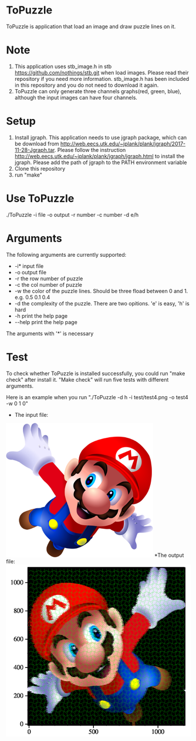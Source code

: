 # ToPuzzle
ToPuzzle is application that load an image and draw puzzle lines on it.

# Note
1. This application uses stb_image.h in stb https://github.com/nothings/stb.git when load images. Please read their repository if you need more information. stb_image.h has been included in this repository and you do not need to download it again.
2. ToPuzzle can only generate three channels graphs(red, green, blue), although the input images can have four channels.

# Setup
1. Install jgraph. This application needs to use jgraph package, which can be download from http://web.eecs.utk.edu/~jplank/plank/jgraph/2017-11-28-Jgraph.tar. Please follow the instruction http://web.eecs.utk.edu/~jplank/plank/jgraph/jgraph.html to install the jgraph. Please add the path of jgraph to the PATH environment variable
2. Clone this repository
3. run "make" 

# Use ToPuzzle
./ToPuzzle -i file -o output -r number -c number -d e/h

# Arguments
The following arguments are currently supported:
* -i*  input file
* -o  output file    
* -r  the row number of puzzle
* -c  the col number of puzzle
* -w  the color of the puzzle lines. Should be three fload between 0 and 1. e.g. 0.5 0.1 0.4
* -d  the complexity of the puzzle. There are two opitions. 'e' is easy, 'h' is hard
* -h  print the help page
* --help  print the help page

The arguments with '*' is necessary

# Test
To check whether ToPuzzle is installed successfully, you could run "make check" after install it. "Make check" will run five tests with different arguments. 

Here is an example when you run "./ToPuzzle -d h -i test/test4.png -o test4 -w  0 1 0"
* The input file:
<img src="./test/test4.png" width="400" height="366">
*The output file:
<img src="./testoutput/example-out.PNG">
